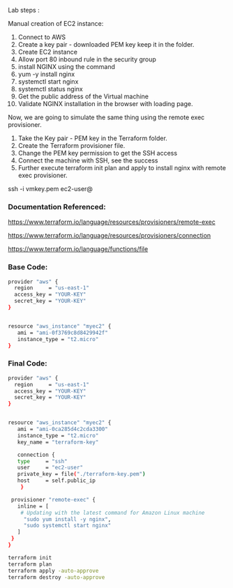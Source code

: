 Lab steps :

Manual creation of EC2 instance:
1) Connect to AWS
2) Create a key pair - downloaded PEM key keep it in the folder.
3) Create EC2 instance
4) Allow port 80 inbound rule in the security group
5) install NGINX using the command
6) yum -y install nginx
7) systemctl start nginx
8) systemctl status nginx
9) Get the public address of the Virtual machine
10) Validate NGINX installation in the browser with loading page.


Now, we are going to simulate the same thing using the remote exec provisioner.
1) Take the Key pair - PEM key in the Terraform folder.
2) Create the Terraform provisioner file.
3) Change the PEM key permission to get the SSH access
4) Connect the machine with SSH, see the success
5) Further execute terraform init plan and apply to install nginx with remote exec provisioner.

ssh -i vmkey.pem ec2-user@

### Documentation Referenced:

https://www.terraform.io/language/resources/provisioners/remote-exec

https://www.terraform.io/language/resources/provisioners/connection

https://www.terraform.io/language/functions/file

### Base Code:
```sh
provider "aws" {
  region     = "us-east-1"
  access_key = "YOUR-KEY"
  secret_key = "YOUR-KEY"
}


resource "aws_instance" "myec2" {
   ami = "ami-0f3769c8d8429942f"
   instance_type = "t2.micro"
}
```
### Final Code:


```sh
provider "aws" {
  region     = "us-east-1"
  access_key = "YOUR-KEY"
  secret_key = "YOUR-KEY"
}


resource "aws_instance" "myec2" {
   ami = "ami-0ca285d4c2cda3300"
   instance_type = "t2.micro"
   key_name = "terraform-key"

   connection {
   type     = "ssh"
   user     = "ec2-user"
   private_key = file("./terraform-key.pem")
   host     = self.public_ip
    }

 provisioner "remote-exec" {
   inline = [
    # Updating with the latest command for Amazon Linux machine
     "sudo yum install -y nginx",
     "sudo systemctl start nginx"
   ]
 }
}
```

```sh
terraform init
terraform plan
terraform apply -auto-approve
terraform destroy -auto-approve
```
